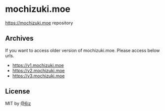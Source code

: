 # mochizuki.moe

https://mochizuki.moe repository

## Archives

If you want to access older version of mochizuki.moe. Please access below urls.

* https://v1.mochizuki.moe
* https://v2.mochizuki.moe
* https://v3.mochizuki.moe


## License

MIT by [@6jz](https://twitter.com/6jz)